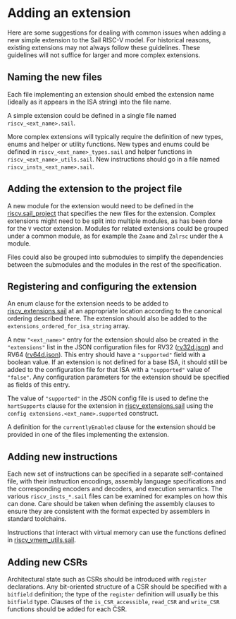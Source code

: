 # Adding an extension

Here are some suggestions for dealing with common issues when adding a
new simple extension to the Sail RISC-V model. For historical
reasons, existing extensions may not always follow these guidelines.
These guidelines will not suffice for larger and more complex
extensions.

## Naming the new files

Each file implementing an extension should embed the extension name
(ideally as it appears in the ISA string) into the file name.

A simple extension could be defined in a single file named
`riscv_<ext_name>.sail`.

More complex extensions will typically require the definition of new
types, enums and helper or utility functions. New types and enums
could be defined in `riscv_<ext_name>_types.sail` and helper functions
in `riscv_<ext_name>_utils.sail`. New instructions should go in a
file named `riscv_insts_<ext_name>.sail`.

## Adding the extension to the project file

A new module for the extension would need to be defined in the
[riscv.sail_project](../model/riscv.sail_project) that specifies
the new files for the extension. Complex extensions might need to be
split into multiple modules, as has been done for the `V` vector
extension. Modules for related extensions could be grouped under a
common module, as for example the `Zaamo` and `Zalrsc` under the `A`
module.

Files could also be grouped into submodules to simplify the
dependencies between the submodules and the modules in the rest of the
specification.

## Registering and configuring the extension

An enum clause for the extension needs to be added to
[riscv_extensions.sail](../model/riscv_extensions.sail) at an
appropriate location according to the canonical ordering described
there. The extension should also be added to the
`extensions_ordered_for_isa_string` array.

A new `"<ext_name>"` entry for the extension should also be created in
the `"extensions"` list in the JSON configuration files for RV32
([rv32d.json](../config/rv32d.json)) and RV64
([rv64d.json](../config/rv64d.json)). This entry should have a
`"supported"` field with a boolean value. If an extension is not
defined for a base ISA, it should still be added to the configuration
file for that ISA with a `"supported"` value of `"false"`. Any
configuration parameters for the extension should be specified as
fields of this entry.

The value of `"supported"` in the JSON config file is used to define
the `hartSupports` clause for the extension in
[riscv_extensions.sail](../model/riscv_extensions.sail) using the
`config extensions.<ext_name>.supported` construct.

A definition for the `currentlyEnabled` clause for the extension
should be provided in one of the files implementing the extension.

## Adding new instructions

Each new set of instructions can be specified in a separate
self-contained file, with their instruction encodings, assembly
language specifications and the corresponding encoders and decoders,
and execution semantics. The various `riscv_insts_*.sail` files can be
examined for examples on how this can done. Care should be taken when
defining the assembly clauses to ensure they are consistent with the
format expected by assemblers in standard toolchains.

Instructions that interact with virtual memory can use the functions
defined in [riscv_vmem_utils.sail](../model/riscv_vmem_utils.sail).

## Adding new CSRs

Architectural state such as CSRs should be introduced with `register`
declarations. Any bit-oriented structure of a CSR should be specified
with a `bitfield` definition; the type of the `register` definition
will usually be this `bitfield` type. Clauses of the
`is_CSR_accessible`, `read_CSR` and `write_CSR` functions should be
added for each CSR.
